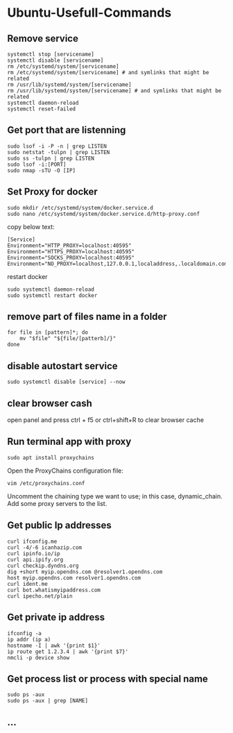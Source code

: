 # Ubuntu-Usefull-Commands

## Remove service
```
systemctl stop [servicename]
systemctl disable [servicename]
rm /etc/systemd/system/[servicename]
rm /etc/systemd/system/[servicename] # and symlinks that might be related
rm /usr/lib/systemd/system/[servicename] 
rm /usr/lib/systemd/system/[servicename] # and symlinks that might be related
systemctl daemon-reload
systemctl reset-failed
```

## Get port that are listenning
```
sudo lsof -i -P -n | grep LISTEN
sudo netstat -tulpn | grep LISTEN
sudo ss -tulpn | grep LISTEN
sudo lsof -i:[PORT]
sudo nmap -sTU -O [IP]
```

##  Set Proxy for docker
```
sudo mkdir /etc/systemd/system/docker.service.d
sudo nano /etc/systemd/system/docker.service.d/http-proxy.conf
```
copy below text:
```
[Service]
Environment="HTTP_PROXY=localhost:40595"
Environment="HTTPS_PROXY=localhost:40595"
Environment="SOCKS_PROXY=localhost:40595"
Environment="NO_PROXY=localhost,127.0.0.1,localaddress,.localdomain.com"
```

restart docker
```
sudo systemctl daemon-reload
sudo systemctl restart docker
```

##  remove part of files name in a folder 
```
for file in [pattern]*; do
	mv "$file" "${file/[patterb]/}"
done
```

##  disable autostart service
```
sudo systemctl disable [service] --now
```

##  clear browser cash
open panel and press ctrl + f5 or ctrl+shift+R to clear browser cache


## Run terminal app with proxy
```
sudo apt install proxychains
```
Open the ProxyChains configuration file:
```
vim /etc/proxychains.conf
```
Uncomment the chaining type we want to use; in this case, dynamic_chain.
Add some proxy servers to the list.


## Get public Ip addresses
```
curl ifconfig.me
curl -4/-6 icanhazip.com
curl ipinfo.io/ip
curl api.ipify.org
curl checkip.dyndns.org
dig +short myip.opendns.com @resolver1.opendns.com
host myip.opendns.com resolver1.opendns.com
curl ident.me
curl bot.whatismyipaddress.com
curl ipecho.net/plain
```


## Get private ip address
```
ifconfig -a
ip addr (ip a)
hostname -I | awk '{print $1}'
ip route get 1.2.3.4 | awk '{print $7}'
nmcli -p device show
```



## Get process list or process with special name
```
sudo ps -aux
sudo ps -aux | grep [NAME]
```

## ...
```
```

